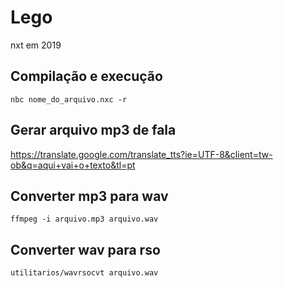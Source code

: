 # Lego

nxt em 2019

## Compilação e execução

```
nbc nome_do_arquivo.nxc -r
```

## Gerar arquivo mp3 de fala

https://translate.google.com/translate_tts?ie=UTF-8&client=tw-ob&q=aqui+vai+o+texto&tl=pt


## Converter mp3 para wav

`ffmpeg -i arquivo.mp3 arquivo.wav`

## Converter wav para rso

`utilitarios/wavrsocvt arquivo.wav`
